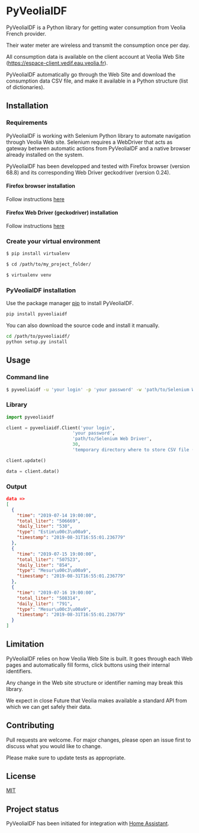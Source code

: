 # PyVeoliaIDF
PyVeoliaIDF is a Python library for getting water consumption from Veolia French provider.

Their water meter are wireless and transmit the consumption once per day.

All consumption data is available on the client account at Veolia Web Site (https://espace-client.vedif.eau.veolia.fr).

PyVeoliaIDF automatically go through the Web Site and download the consumption data CSV file, and make it available in a Python structure (list of dictionaries).

## Installation

### Requirements
PyVeoliaIDF is working with Selenium Python library to automate navigation through Veolia Web site. Selenium requires a WebDriver that acts as gateway between automatic actions from PyVeoliaIDF and a native browser already installed on the system.

PyVeoliaIDF has been developped and tested with Firefox browser (version 68.8) and its corresponding Web Driver geckodriver (version 0.24).

#### Firefox browser installation
Follow instructions [here](https://www.mozilla.org/fr/firefox/new)

#### Firefox Web Driver (geckodriver) installation
Follow instructions [here](https://github.com/mozilla/geckodriver/releases)

### Create your virtual environment
```bash
$ pip install virtualenv

$ cd /path/to/my_project_folder/

$ virtualenv venv
```

### PyVeoliaIDF installation
Use the package manager [pip](https://pip.pypa.io/en/stable/) to install PyVeoliaIDF.

```bash
pip install pyveoliaidf
```

You can also download the source code and install it manually.

```bash
cd /path/to/pyveoliaidf/
python setup.py install
```

## Usage

### Command line

```bash
$ pyveoliaidf -u 'your login' -p 'your password' -w 'path/to/Selenium Web Driver' -s 30 -t 'temporary directory where to store CSV file (ex: /tmp)'
```

### Library

```python
import pyveoliaidf

client = pyveoliaidf.Client('your login',
                         'your password',
                         'path/to/Selenium Web Driver',
                         30,
                         'temporary directory where to store CSV file (ex: /tmp)')

client.update()

data = client.data()
```

### Output

```json
data =>
[
  {
    "time": "2019-07-14 19:00:00",
    "total_liter": "506669",
    "daily_liter": "530",
    "type": "Estim\u00c3\u00a9",
    "timestamp": "2019-08-31T16:55:01.236779"
  },
  {
    "time": "2019-07-15 19:00:00",
    "total_liter": "507523",
    "daily_liter": "854",
    "type": "Mesur\u00c3\u00a9",
    "timestamp": "2019-08-31T16:55:01.236779"
  },
  {
    "time": "2019-07-16 19:00:00",
    "total_liter": "508314",
    "daily_liter": "791",
    "type": "Mesur\u00c3\u00a9",
    "timestamp": "2019-08-31T16:55:01.236779"
  }
]
```

## Limitation
PyVeoliaIDF relies on how Veolia Web Site is built. It goes through each Web pages and automatically fill forms, click buttons using their internal identifiers.

Any change in the Web site structure or identifier naming may break this library.

We expect in close Future that Veolia makes available a standard API from which we can get safely their data.

## Contributing
Pull requests are welcome. For major changes, please open an issue first to discuss what you would like to change.

Please make sure to update tests as appropriate.

## License
[MIT](https://choosealicense.com/licenses/mit/)

## Project status
PyVeoliaIDF has been initiated for integration with [Home Assistant](https://www.home-assistant.io/).
